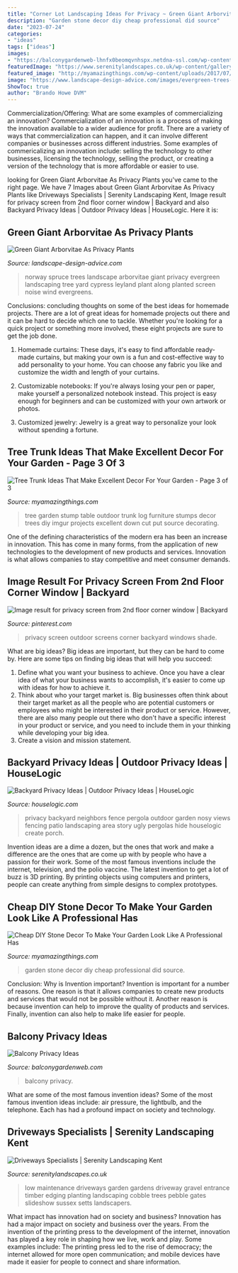 ```yaml
---
title: "Corner Lot Landscaping Ideas For Privacy ~ Green Giant Arborvitae As Privacy Plants"
description: "Garden stone decor diy cheap professional did source"
date: "2023-07-24"
categories:
- "ideas"
tags: ["ideas"]
images:
- "https://balconygardenweb-lhnfx0beomqvnhspx.netdna-ssl.com/wp-content/uploads/2015/08/balcony-privacy-ideas-4_mini.jpg"
featuredImage: "https://www.serenitylandscapes.co.uk/wp-content/gallery/driveways-1/10-driveway-gravel-pebble-timber-gates-planting-trees-cobble-edging-cobbles-setts-garden-landscapers-front-east-sussex-entrance.JPG"
featured_image: "http://myamazingthings.com/wp-content/uploads/2017/07/stone-garden-decor-1.jpg"
image: "https://www.landscape-design-advice.com/images/evergreen-trees-norway-spru.jpg"
ShowToc: true
author: "Brando Howe DVM"
---
```



Commercialization/Offering: What are some examples of commercializing an innovation?
Commercialization of an innovation is a process of making the innovation available to a wider audience for profit. There are a variety of ways that commercialization can happen, and it can involve different companies or businesses across different industries. Some examples of commericalizing an innovation include: selling the technology to other businesses, licensing the technology, selling the product, or creating a version of the technology that is more affordable or easier to use.

	

		
looking for Green Giant Arborvitae As Privacy Plants you've came to the right page. We have 7 Images about Green Giant Arborvitae As Privacy Plants like Driveways Specialists | Serenity Landscaping Kent, Image result for privacy screen from 2nd floor corner window | Backyard and also Backyard Privacy Ideas | Outdoor Privacy Ideas | HouseLogic. Here it is:
		
    
## Green Giant Arborvitae As Privacy Plants

<img loading=lazy src="https://www.landscape-design-advice.com/images/evergreen-trees-norway-spru.jpg" onerror="this.onerror=null;this.src='https://tse4.mm.bing.net/th?id=OIP.6pp9GtnRbYqncnpnrXDN2wHaEu&amp;pid=15.1';" alt="Green Giant Arborvitae As Privacy Plants">

_Source: landscape-design-advice.com_

>norway spruce trees landscape arborvitae giant privacy evergreen landscaping tree yard cypress leyland plant along planted screen noise wind evergreens. 

	

Conclusions: concluding thoughts on some of the best ideas for homemade projects.
There are a lot of great ideas for homemade projects out there and it can be hard to decide which one to tackle. Whether you're looking for a quick project or something more involved, these eight projects are sure to get the job done. 
1. Homemade curtains: These days, it's easy to find affordable ready-made curtains, but making your own is a fun and cost-effective way to add personality to your home. You can choose any fabric you like and customize the width and length of your curtains.

2. Customizable notebooks: If you're always losing your pen or paper, make yourself a personalized notebook instead. This project is easy enough for beginners and can be customized with your own artwork or photos.

3. Customized jewelry: Jewelry is a great way to personalize your look without spending a fortune.

    
## Tree Trunk Ideas That Make Excellent Decor For Your Garden - Page 3 Of 3

<img loading=lazy src="http://myamazingthings.com/wp-content/uploads/2017/08/tree-stump-ideas-16.jpg" onerror="this.onerror=null;this.src='https://tse3.mm.bing.net/th?id=OIP.nLKfNeSq3rUIsYeGBMcdCQDhEs&amp;pid=15.1';" alt="Tree Trunk Ideas That Make Excellent Decor For Your Garden - Page 3 of 3">

_Source: myamazingthings.com_

>tree garden stump table outdoor trunk log furniture stumps decor trees diy imgur projects excellent down cut put source decorating. 

	

One of the defining characteristics of the modern era has been an increase in innovation. This has come in many forms, from the application of new technologies to the development of new products and services. Innovation is what allows companies to stay competitive and meet consumer demands.

    
## Image Result For Privacy Screen From 2nd Floor Corner Window | Backyard

<img loading=lazy src="https://i.pinimg.com/736x/d1/73/12/d17312d1f32cdcb50167882497385b42--corner-windows-privacy-screens.jpg" onerror="this.onerror=null;this.src='https://tse3.mm.bing.net/th?id=OIP.F0JyKdDJ3h8Cd6h-TLzuBQHaLH&amp;pid=15.1';" alt="Image result for privacy screen from 2nd floor corner window | Backyard">

_Source: pinterest.com_

>privacy screen outdoor screens corner backyard windows shade. 

	

What are big ideas?
Big ideas are important, but they can be hard to come by. Here are some tips on finding big ideas that will help you succeed: 
1. Define what you want your business to achieve. Once you have a clear idea of what your business wants to accomplish, it's easier to come up with ideas for how to achieve it. 
2. Think about who your target market is. Big businesses often think about their target market as all the people who are potential customers or employees who might be interested in their product or service. However, there are also many people out there who don't have a specific interest in your product or service, and you need to include them in your thinking while developing your big idea. 
3. Create a vision and mission statement.

    
## Backyard Privacy Ideas | Outdoor Privacy Ideas | HouseLogic

<img loading=lazy src="http://c0263062.cdn.cloudfiles.rackspacecloud.com/content/images/sized/backyard-privacy-ideas-pergola_57962eea6e8abe436f3053d4b6a79345_3x2_jpg_570x380_q85.jpg" onerror="this.onerror=null;this.src='https://tse4.mm.bing.net/th?id=OIP.BlqOjOIE0iA6YmJbvy20MwHaE8&amp;pid=15.1';" alt="Backyard Privacy Ideas | Outdoor Privacy Ideas | HouseLogic">

_Source: houselogic.com_

>privacy backyard neighbors fence pergola outdoor garden nosy views fencing patio landscaping area story ugly pergolas hide houselogic create porch. 

	

Invention ideas are a dime a dozen, but the ones that work and make a difference are the ones that are come up with by people who have a passion for their work. Some of the most famous inventions include the internet, television, and the polio vaccine. The latest invention to get a lot of buzz is 3D printing. By printing objects using computers and printers, people can create anything from simple designs to complex prototypes.

    
## Cheap DIY Stone Decor To Make Your Garden Look Like A Professional Has

<img loading=lazy src="http://myamazingthings.com/wp-content/uploads/2017/07/stone-garden-decor-1.jpg" onerror="this.onerror=null;this.src='https://tse2.mm.bing.net/th?id=OIP.CqluY7ghhFwtQFzsbFBIngHaJ3&amp;pid=15.1';" alt="Cheap DIY Stone Decor To Make Your Garden Look Like A Professional Has">

_Source: myamazingthings.com_

>garden stone decor diy cheap professional did source. 

	

Conclusion: Why is Invention important?
Invention is important for a number of reasons. One reason is that it allows companies to create new products and services that would not be possible without it. Another reason is because invention can help to improve the quality of products and services. Finally, invention can also help to make life easier for people.

    
## Balcony Privacy Ideas

<img loading=lazy src="https://balconygardenweb-lhnfx0beomqvnhspx.netdna-ssl.com/wp-content/uploads/2015/08/balcony-privacy-ideas-4_mini.jpg" onerror="this.onerror=null;this.src='https://tse3.mm.bing.net/th?id=OIP.EoGtst2SH8ty67lo1c6noQHaJ4&amp;pid=15.1';" alt="Balcony Privacy Ideas">

_Source: balconygardenweb.com_

>balcony privacy. 

	

What are some of the most famous invention ideas?
Some of the most famous invention ideas include: air pressure, the lightbulb, and the telephone. Each has had a profound impact on society and technology.

    
## Driveways Specialists | Serenity Landscaping Kent

<img loading=lazy src="https://www.serenitylandscapes.co.uk/wp-content/gallery/driveways-1/10-driveway-gravel-pebble-timber-gates-planting-trees-cobble-edging-cobbles-setts-garden-landscapers-front-east-sussex-entrance.JPG" onerror="this.onerror=null;this.src='https://tse3.mm.bing.net/th?id=OIP.Y5bZo-bMWRGn-dPvJZkldAHaFj&amp;pid=15.1';" alt="Driveways Specialists | Serenity Landscaping Kent">

_Source: serenitylandscapes.co.uk_

>low maintenance driveways garden gardens driveway gravel entrance timber edging planting landscaping cobble trees pebble gates slideshow sussex setts landscapers. 

	

What impact has innovation had on society and business?
Innovation has had a major impact on society and business over the years. From the invention of the printing press to the development of the internet, innovation has played a key role in shaping how we live, work and play. Some examples include: The printing press led to the rise of democracy; the internet allowed for more open communication; and mobile devices have made it easier for people to connect and share information.

